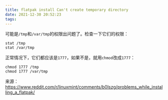 ```yaml
---
title: flatpak install Can't create temporary directory
date: 2021-12-30 20:52:23
tags:
---
```


可能是`/tmp`和`/var/tmp`的权限出问题了。检查一下它们的权限：

```shell
stat /tmp
stat /var/tmp
```

正常情况下，它们都应该是`1777`，如果不是，就用`chmod`改成`1777`：

```shell
chmod 1777 /tmp
chmod 1777 /var/tmp
```

来源：<https://www.reddit.com/r/linuxmint/comments/b0lszg/problems_while_installing_a_flatpak/>
